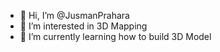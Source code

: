 - 👋 Hi, I’m @JusmanPrahara
- 👀 I’m interested in 3D Mapping
- 🌱 I’m currently learning how to build 3D Model
  

<!---
JusmanPrahara/JusmanPrahara is a ✨ special ✨ repository because its `README.md` (this file) appears on your GitHub profile.
You can click the Preview link to take a look at your changes.
--->
